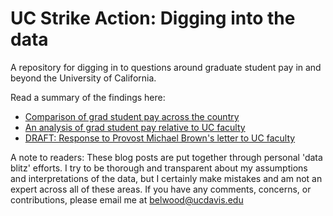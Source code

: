 # UC Strike Action: Digging into the data  

A repository for digging in to questions around graduate student pay in and beyond the University of California.  

Read a summary of the findings here:  
* [Comparison of grad student pay across the country](https://bit.ly/3TEZ2Jd)  
* [An analysis of grad student pay relative to UC faculty](http://bit.ly/3Gn7A3u)  
* [DRAFT: Response to Provost Michael Brown's letter to UC faculty](https://liza-wood.github.io/response-to-provost-brown.html)

A note to readers: These blog posts are put together through personal 'data blitz' efforts. I try to be thorough and transparent about my assumptions and interpretations of the data, but I certainly make mistakes and am not an expert across all of these areas. If you have any comments, concerns, or contributions, please email me at belwood@ucdavis.edu  